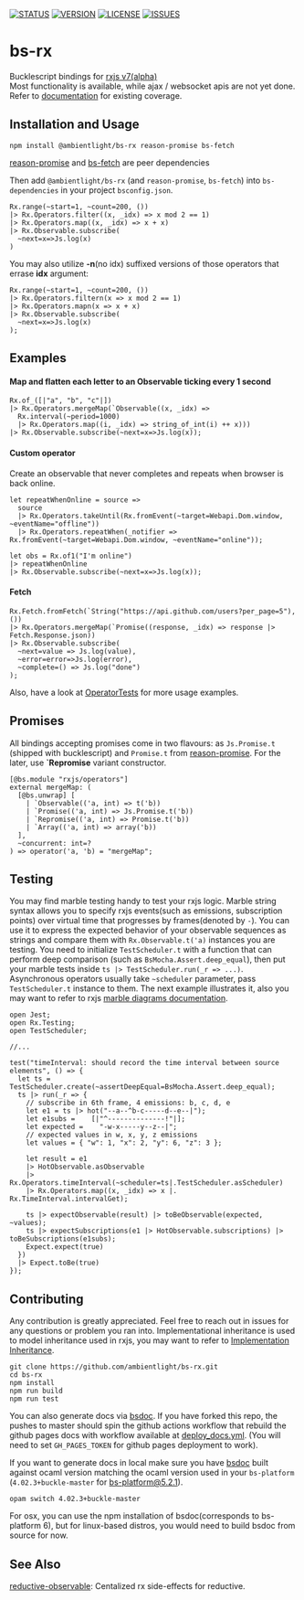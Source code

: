 [![STATUS](https://github.com/ambientlight/bs-rx/workflows/Deploy%20Docs/badge.svg)](https://github.com/ambientlight/bs-rx/actions)
[![VERSION](https://img.shields.io/npm/v/@ambientlight/bs-rx)](https://www.npmjs.com/package/@ambientlight/bs-rx)
[![LICENSE](https://img.shields.io/github/license/ambientlight/bs-rx?t)](https://github.com/ambientlight/bs-rx/blob/master/LICENSE)
[![ISSUES](https://img.shields.io/github/issues/ambientlight/bs-rx)](https://github.com/ambientlight/bs-rx/issues)

# bs-rx
Bucklescript bindings for [rxjs v7(alpha)](https://github.com/ReactiveX/rxjs)  
Most functionality is available, while ajax / websocket apis are not yet done. Refer to [documentation](https://ambientlight.github.io/bs-rx) for existing coverage.

## Installation and Usage

```
npm install @ambientlight/bs-rx reason-promise bs-fetch
```

[reason-promise](https://github.com/aantron/promise) and [bs-fetch](https://github.com/reasonml-community/bs-fetch) are peer dependencies

Then add `@ambientlight/bs-rx` (and `reason-promise`, `bs-fetch`) into `bs-dependencies` in your project `bsconfig.json`.


```reason
Rx.range(~start=1, ~count=200, ())
|> Rx.Operators.filter((x, _idx) => x mod 2 == 1)
|> Rx.Operators.map((x, _idx) => x + x)
|> Rx.Observable.subscribe(
  ~next=x=>Js.log(x)
)
```

You may also utilize **-n**(no idx) suffixed versions of those operators that errase **idx** argument:

```reason
Rx.range(~start=1, ~count=200, ())
|> Rx.Operators.filtern(x => x mod 2 == 1)
|> Rx.Operators.mapn(x => x + x)
|> Rx.Observable.subscribe(
  ~next=x=>Js.log(x)
);
```

## Examples

#### Map and flatten each letter to an Observable ticking every 1 second

```reason
Rx.of_([|"a", "b", "c"|])
|> Rx.Operators.mergeMap(`Observable((x, _idx) => 
  Rx.interval(~period=1000)
  |> Rx.Operators.map((i, _idx) => string_of_int(i) ++ x)))
|> Rx.Observable.subscribe(~next=x=>Js.log(x));
```

#### Custom operator

Create an observable that never completes and repeats when browser is back online.

```reason
let repeatWhenOnline = source => 
  source
  |> Rx.Operators.takeUntil(Rx.fromEvent(~target=Webapi.Dom.window, ~eventName="offline"))
  |> Rx.Operators.repeatWhen(_notifier => Rx.fromEvent(~target=Webapi.Dom.window, ~eventName="online"));

let obs = Rx.of1("I'm online")
|> repeatWhenOnline
|> Rx.Observable.subscribe(~next=x=>Js.log(x));
```

#### Fetch

```reason
Rx.Fetch.fromFetch(`String("https://api.github.com/users?per_page=5"), ())
|> Rx.Operators.mergeMap(`Promise((response, _idx) => response |> Fetch.Response.json))
|> Rx.Observable.subscribe(
  ~next=value => Js.log(value),
  ~error=error=>Js.log(error),
  ~complete=() => Js.log("done")
);
```

Also, have a look at [OperatorTests](https://github.com/ambientlight/bs-rx/blob/master/__tests__/OperatorTests.re) for more usage examples.

## Promises

All bindings accepting promises come in two flavours: as `Js.Promise.t` (shipped with bucklescript) and `Promise.t` from [reason-promise](https://github.com/aantron/promise). For the later, use **\`Repromise** variant constructor.

```reason
[@bs.module "rxjs/operators"]
external mergeMap: (
  [@bs.unwrap] [
    | `Observable(('a, int) => t('b))
    | `Promise(('a, int) => Js.Promise.t('b))
    | `Repromise(('a, int) => Promise.t('b))
    | `Array(('a, int) => array('b))
  ],
  ~concurrent: int=?
) => operator('a, 'b) = "mergeMap";
```

## Testing

You may find marble testing handy to test your rxjs logic. Marble string syntax allows you to specify rxjs events(such as emissions, subscription points) over virtual time that progresses by frames(denoted by `-`). You can use it to express the expected behavior of your observable sequences as strings and compare them with `Rx.Observable.t('a)` instances you are testing. You need to initialize `TestScheduler.t` with a function that can perform deep comparison (such as `BsMocha.Assert.deep_equal`), then put your marble tests inside `ts |> TestScheduler.run(_r => ...)`. Asynchronous operators usually take `~scheduler` parameter, pass `TestScheduler.t` instance to them. The next example illustrates it, also you may want to refer to rxjs [marble diagrams documentation](https://rxjs-dev.firebaseapp.com/guide/testing/marble-testing).

```reason
open Jest;
open Rx.Testing;
open TestScheduler;

//...

test("timeInterval: should record the time interval between source elements", () => {
  let ts = TestScheduler.create(~assertDeepEqual=BsMocha.Assert.deep_equal);
  ts |> run(_r => {
    // subscribe in 6th frame, 4 emissions: b, c, d, e
    let e1 = ts |> hot("--a--^b-c-----d--e--|");
    let e1subs =    [|"^--------------!"|];
    let expected =    "-w-x-----y--z--|";
    // expected values in w, x, y, z emissions
    let values = { "w": 1, "x": 2, "y": 6, "z": 3 };

    let result = e1
    |> HotObservable.asObservable
    |> Rx.Operators.timeInterval(~scheduler=ts|.TestScheduler.asScheduler)
    |> Rx.Operators.map((x, _idx) => x |. Rx.TimeInterval.intervalGet);

    ts |> expectObservable(result) |> toBeObservable(expected, ~values);
    ts |> expectSubscriptions(e1 |> HotObservable.subscriptions) |> toBeSubscriptions(e1subs);
    Expect.expect(true) 
  })
  |> Expect.toBe(true)
});
```

## Contributing

Any contribution is greatly appreciated. Feel free to reach out in issues for any questions or problem you ran into. Implementational inheritance is used to model inheritance used in rxjs, you may want to refer to [Implementation Inheritance](https://github.com/reasonml-community/bs-webapi-incubator#implementation-inheritance). 

```
git clone https://github.com/ambientlight/bs-rx.git
cd bs-rx
npm install
npm run build
npm run test
```

You can also generate docs via [bsdoc](https://github.com/reuniverse/bsdoc). If you have forked this repo, the pushes to master should spin the github actions workflow that rebuild the github pages docs with workflow available at [deploy_docs.yml](https://github.com/ambientlight/bs-rx/blob/master/.github/workflows/deploy_docs.yml). (You will need to set `GH_PAGES_TOKEN` for github pages deployment to work).

If you want to generate docs in local make sure you have [bsdoc](https://github.com/reuniverse/bsdoc) built against ocaml version matching the ocaml version used in your `bs-platform` (`4.02.3+buckle-master` for bs-platform@5.2.1).

```
opam switch 4.02.3+buckle-master
```

For osx, you can use the npm installation of bsdoc(corresponds to bs-platform 6), but for linux-based distros, you would need to build bsdoc from source for now.

## See Also

[reductive-observable](https://github.com/ambientlight/reductive-observable): Centalized rx side-effects for reductive.
